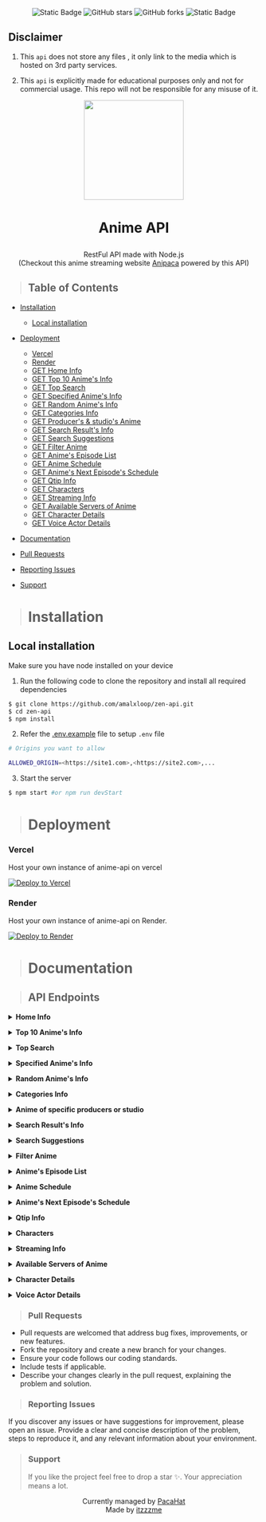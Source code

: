 <div align="center">

![Static Badge](https://img.shields.io/badge/node.js-grey?logo=nodedotjs) ![GitHub stars](https://img.shields.io/github/stars/PacaHat/zen-api?logo=github)
![GitHub forks](https://img.shields.io/github/forks/PacaHat/zen-api?logo=github)
![Static Badge](https://img.shields.io/badge/version-1.0.5-blue)

</div>

## <span>Disclaimer</span>

1.  This `api` does not store any files , it only link to the media which is hosted on 3rd party services.

2.  This `api` is explicitly made for educational purposes only and not for commercial usage. This repo will not be responsible for any misuse of it.

<p align="center">
      <img
        src="./public/anya.gif"
        width="200"
        height="200"
      />
    </p>

# <p align="center">Anime API</p>

>

<p align="center">RestFul API made with Node.js <br/>(Checkout this anime streaming website  <a href="https://github.anipaca.fun" tarGET="_blank">Anipaca</a> powered by this API)</p>

> <h2> Table of Contents </h2>

- [Installation](#installation)
  - [Local installation](#local-installation)
- [Deployment](#deployment)
  - [Vercel](#Vercel)
  - [Render](#Render)
  - [GET Home Info](#get-home-info)
  - [GET Top 10 Anime's Info](#get-top-10-animes-info)
  - [GET Top Search](#get-top-search)
  - [GET Specified Anime's Info](#get-specified-animes-info)
  - [GET Random Anime's Info](#get-random-animes-info)
  - [GET Categories Info](#get-categories-info)
  - [GET Producer's & studio's Anime](#get-anime-of-specific-producers-or-studio)
  - [GET Search Result's Info](#get-search-results-info)
  - [GET Search Suggestions](#get-search-suggestions)
  - [GET Filter Anime](#get-filter-anime)
  - [GET Anime's Episode List](#get-animes-episode-list)
  - [GET Anime Schedule](#get-anime-schedule)
  - [GET Anime's Next Episode's Schedule](#get-animes-next-episodes-schedule)
  - [GET Qtip Info](#get-qtip-info)
  - [GET Characters](#get-characters)
  - [GET Streaming Info](#get-streaming-info)
  - [GET Available Servers of Anime](#get-available-servers-of-anime)
  - [GET Character Details](#get-character-details)
  - [GET Voice Actor Details](#get-voice-actor-details)

- [Documentation](#documentation)
- [Pull Requests](#pull-requests)
- [Reporting Issues](#reporting-issues)
- [Support](#support)

> # Installation

## Local installation

Make sure you have node installed on your device

1. Run the following code to clone the repository and install all required dependencies

```bash
$ git clone https://github.com/amalxloop/zen-api.git
$ cd zen-api
$ npm install
```

2. Refer the [.env.example](https://github.com/PacaHat/zen-api/blob/main/.env.example) file to setup `.env` file

```bash
# Origins you want to allow

ALLOWED_ORIGIN=<https://site1.com>,<https://site2.com>,...
```

3. Start the server

```bash
$ npm start #or npm run devStart
```

> # Deployment

### Vercel

Host your own instance of anime-api on vercel

[![Deploy to Vercel](https://vercel.com/button)](https://vercel.com/new/clone?repository-url=https://github.com/PacaHat/zen-api)

### Render

Host your own instance of anime-api on Render.

[![Deploy to Render](https://render.com/images/deploy-to-render-button.svg)](https://render.com/deploy?repo=https://github.com/PacaHat/zen-api)

> # Documentation



> ## API Endpoints 

<a name="get-home-info"></a>
<details>
<summary><strong>Home Info</strong></summary>

```bash
GET /api/home
```

**Endpoint:**
```bash
/api/home
```

_No parameter required ❌_

**Example of request:**
```javascript
import axios from "axios";
const resp = await axios.get("/api/home");
console.log(resp.data);
```

**Sample Response:**
```javascript
{
  "success": true,
  "results": {
    "spotlights": [
      {
        "id":string,
        "data_id": number,
        "poster": string,
        "title": string,
        "jname": string,
        "description": string,
        "tvInfo": {
          "showType": string,
          "duration": string,
          "releaseDate": string,
          "quality": string,
          "episodeInfo": [object]
        }
      },
      {...}
    ],
    "trending": [
      {
        "id":string,
        "data_id": number,
        "number": number,
        "poster": string,
        "title": string,
        "jname": string,
      }
      {...}
    ],
    "topAiring":[
      {
        "id":string,
        "data_id":number,
        "poster":string,
        "title":string,
        "jname":string,
        "description":string,
        tvInfo:[object]
      }
    ],
    "mostPopular":[
      {
        "id":string,
        "data_id":number,
        "poster":string,
        "title":string,
        "jname":string,
        "description":string,
        tvInfo:[object]
      },
    ]
    "mostFavorite":[
      {
        "id":string,
        "data_id":number,
        "poster":string,
        "title":string,
        "jname":string,
        "description":string,
        tvInfo:[object]
      }
    ],
    "latestCompleted":[
      {
        "id":string,
        "data_id":number,
        "poster":string,
        "title":string,
        "jname":string,
        "description":string,
        tvInfo:[object]
      }
    ],
    "latestEpisode":[
      {
        "id":string,
        "data_id":number,
        "poster":string,
        "title":string,
        "jname":string,
        "description":string,
        tvInfo:[object]
      }
    ],
    "genres":[
      string,
      string,
      string,
      ...
    ]
  }
}
```
</details>

<a name="get-top-10-animes-info"></a>
<details>
<summary><strong>Top 10 Anime's Info</strong></summary>

```bash
GET /api/top-ten
```

**Endpoint:**
```bash
/api/top-ten
```

_No parameter required ❌_

**Example of request:**
```javascript
import axios from "axios";
const resp = await axios.get("/api/top-ten");
console.log(resp.data);
```

**Sample Response:**
```javascript
{
  "success": true,
  "results": [
    "topTen":[
      "today":[
        {
          "id":string,
          "data_id": number,
          "number": number,
          "name": string,
          "poster": string,
          "tvInfo": [Object]
        },
        {...}
      ],
      "week":[
        {
          "id":string,
          "data_id": number,
          "number": number,
          "name": string,
          "poster": string,
          "tvInfo": [Object]
        },
        {...}
      ],
      "month":[
        {
          "id":string,
          "data_id": number,
          "number": number,
          "name": string,
          "poster": string,
          "tvInfo": [Object]
        },
        {...}
      ],
    ]
  ]
}
```
</details>

<a name="get-top-search"></a>
<details>
<summary><strong>Top Search</strong></summary>

```bash
GET /api/top-search
```

_No parameter required ❌_

**Example of request:**
```javascript
import axios from "axios";
const resp = await axios.get("/api/top-search");
console.log(resp.data);
```

**Sample Response:**
```javascript
{
  "success": true,
  "results": [
    {
      "title": string,
      "link": string
    },
    {...}
  ]
}
```
</details>

<a name="get-specified-animes-info"></a>
<details>
<summary><strong>Specified Anime's Info</strong></summary>

```bash
GET /api/info?id={string}
```

**Parameters:**
| Parameter | Parameter-Type | Data-Type | Description | Mandatory ? | Default |
| :-------: | :------------: | :-------: | :---------: | :---------: | :-----: |
|   `id`    |    `query`     |  string   |  anime-id   |   Yes ✔️    |   --    |

**Example of request:**
```javascript
import axios from "axios";
const resp = await axios.get("/api/info?id=yami-shibai-9-17879");
console.log(resp.data);
```

**Sample Response:**
```javascript
{
  "success": true,
  "results": {
    "data": {
      "adultContent":boolean,
      "id":string,
      "data_id": number,
      "title": string,
      "jname": string,
      "poster": string,
      "showType":string,
      "animeInfo": {
        "Overview": string,
        "Japanese": string,
        "Synonyms": string,
        "Aired": string,
        "Premiered": string,
        "Duration": string,
        "Status": string,
        "MAL Score": string,
        "Genres": [Object],
        "Studios": string,
        "Producers": [Object]
      }
    },
    "seasons": [
      {
        "id":string,
        "data_number": number,
        "data_id": number,
        "season": string,
        "title": string,
        "jname": string,
        "season_poster": string
      },
      {...}
    ],

  }
}
```
</details>

<a name="get-random-animes-info"></a>
<details>
<summary><strong>Random Anime's Info</strong></summary>

```bash
GET /api/random
```

**Endpoint:**
```bash
/api/random
```

**Example of request:**
```javascript
import axios from "axios";
const resp = await axios.get("/api/random");
console.log(resp.data);
```

**Sample Response:**
```javascript
{
  "success": true,
  "results": {
    "data": {
      "adultContent":boolean,
      "id":string,
      "data_id": number,
      "title": string,
      "jname": string,
      "poster": string,
      "showType":string,
      "animeInfo": {
        "Overview": string,
        "Japanese": string,
        "Synonyms": string,
        "Aired": string,
        "Premiered": string,
        "Duration": string,
        "Status": string,
        "MAL Score": string,
        "Genres": [Object],
        "Studios": string,
        "Producers": [Object]
      }
    },
    "related_data":[
      [
       {
          "duration": "string",
          "data_id": "number",
          "id": "string",
          "title": "string",
          "jname": "string",
          "poster": "string",
          "tvInfo": {
              "dub": "number",
              "sub": "number",
              "showType": "string",
              "eps": "number"
            }
        },{...}
      ]
    ],
    "recommended_data":[
      [
       {
          "duration": "string",
          "data_id": "number",
          "id": "string",
          "title": "string",
          "jname": "string",
          "poster": "string",
          "tvInfo": {
              "dub": "number",
              "sub": "number",
              "showType": "string",
              "eps": "number"
            }
        },{...}
      ]
    ],
    "seasons": [
      {
        "id":string,
        "data_number": number,
        "data_id": number,
        "season": string,
        "title": string,
        "jname": string,
        "season_poster": string
      },
      {...}
    ],

  }
}
```
</details>

<a name="get-categories-info"></a>
<details>
<summary><strong>Categories Info</strong></summary>

```bash
GET /api/<category>
```

**Endpoint:**
```bash
/api/{string}?page={number}
/api/{string}
```

**Parameters:**
| Parameter  | Parameter-Type | Data-Type | Description | Mandatory ? | Default |
| :--------: | :------------: | :-------: | :---------: | :---------: | :-----: |
| `category` |     `path`     | `string`  | `Category`  |   Yes ✔️    |   --    |
|   `page`   |    `query`     | `number`  | `Page-no.`  |    No ❌    |   `1`   |

**List of Categories:**
- top-airing
- most-popular
- most-favorite
- completed
- recently-updated
- recently-added
- top-upcoming
- subbed-anime
- dubbed-anime
- top-upcoming
- genre/action
- genre/adventure
- genre/cars
- genre/comedy
- genre/dementia
- genre/demons
- genre/drama
- genre/ecchi
- genre/fantasy
- genre/game
- genre/harem
- genre/historical
- genre/horror
- genre/isekai
- genre/josei
- genre/kids
- genre/magic
- genre/martial-arts
- genre/mecha
- genre/military
- genre/music
- genre/mystery
- genre/parody
- genre/police
- genre/psychological
- genre/romance
- genre/samurai
- genre/school
- genre/sci-fi
- genre/seinen
- genre/shoujo
- genre/shoujo-ai
- genre/shounen
- genre/shounen-ai
- genre/slice-of-life
- genre/space
- genre/sports
- genre/super-power
- genre/supernatural
- genre/thriller
- genre/vampire
- az-list
- az-list/other
- az-list/0-9
- az-list/a
- az-list/b
- az-list/c
- az-list/d
- az-list/e
- az-list/f
- az-list/g
- az-list/h
- az-list/i
- az-list/j
- az-list/k
- az-list/l
- az-list/m
- az-list/n
- az-list/o
- az-list/p
- az-list/q
- az-list/r
- az-list/s
- az-list/t
- az-list/u
- az-list/v
- az-list/w
- az-list/x
- az-list/y
- az-list/z
- movie
- special
- ova
- ona
- tv

**Example of request:**
```javascript
import axios from "axios";
const resp = await axios.get("/api/most-popular?page=1");
console.log(resp.data);
```

**Sample Response:**
```javascript
{
  "success": true,
  "results": {
    "totalPages": number,
    "data": [
      {
        "id":string,
        "data_id": number,
        "poster": string,
        "title": string,
        "jname": string,
        "description": string,
        "tvInfo": {
          "showType": string,
          "duration": string,
          "sub": number,
          "dub": number
        },
        "adultContent":boolean,
      },
      {
        "id":string,
        "data_id": number,
        "poster": string,
        "title": string,
        "jname": string,
        "description": string,
        "tvInfo": {
          "showType": sting,
          "duration": string,
          "sub": number,
          "dub": number,
          "eps": number
        },
        "adultContent":boolean,
      },
      {...}
    ],
    "totalPages":number
  }
}
```
</details>

<a name="get-anime-of-specific-producers-or-studio"></a>
<details>
<summary><strong>Anime of specific producers or studio</strong></summary>

```bash
GET /api/<producer>/
```

**Endpoint:**
```bash
/api/producer/{string}?page={number}
/api/producer/{string}
```

**Parameters:**
| Parameter  | Parameter-Type | Data-Type | Description | Mandatory ? | Default |
| :--------: | :------------: | :-------: | :---------: | :---------: | :-----: |
| `producer` |     `path`     | `string`  | `Producer`  |   Yes ✔️    |   --    |
|   `page`   |    `query`     | `number`  | `Page-no.`  |    No ❌    |   `1`   |

**Example of request:**
```javascript
import axios from "axios";
const resp = await axios.get("/api/producer/ufotable?page=1");
console.log(resp.data);
```

**Sample Response:**
```javascript
{
  "success": true,
  "results": {
    "totalPages": number,
    "data": [
      {
        "id":string,
        "data_id": number,
        "poster": string,
        "title": string,
        "jname": string,
        "description": string,
        "tvInfo": {
          "showType": string,
          "duration": string,
          "sub": number,
          "dub": number
        },
        "adultContent":boolean,
      },
      {
        "id":string,
        "data_id": number,
        "poster": string,
        "title": string,
        "jname": string,
        "description": string,
        "tvInfo": {
          "showType": sting,
          "duration": string,
          "sub": number,
          "dub": number,
          "eps": number
        },
        "adultContent":boolean,
      },
      {...}
    ],
    "totalPages":number
  }
}
```
</details>

<a name="get-search-results-info"></a>
<details>
<summary><strong>Search Result's Info</strong></summary>

```bash
GET /api/search
```

**Endpoint:**
```bash
/api/search?keyword={string}
```

**Parameters:**
| Parameter | Parameter-Type |   Type   | Description | Mandatory ? | Default |
| :-------: | :------------: | :------: | :---------: | :---------: | :-----: |
| `keyword` |    `query`     | `string` |  `keyword`  |   Yes ✔️    |   --    |

**Example of request:**
```javascript
import axios from "axios";
const resp = await axios.get("/api/search?keyword=one%20punch%20man");
console.log(resp.data);
```

**Sample Response:**
```javascript
{
  "success": true,
  "results": [
    {
        "id":string,
        "data_id": number,
        "poster": string,
        "title": string,
        "jname": string,
        "tvInfo": [Object]
      },
    {
        "id":string,
        "data_id": number,
        "poster": string,
        "title": string,
        "jname": string,
        "tvInfo": [Object]
      },
    {...}
  ]
}
```
</details>

<a name="get-search-suggestions"></a>
<details>
<summary><strong>Search Suggestions</strong></summary>

```bash
GET /api/search/suggest
```

**Endpoint:**
```bash
/api/search/suggest?keyword={string}
```

**Parameters:**
| Parameter | Parameter-Type |   Type   | Description | Mandatory ? | Default |
| :-------: | :------------: | :------: | :---------: | :---------: | :-----: |
| `keyword` |    `query`     | `string` |  `keyword`  |   Yes ✔️    |   --    |

**Example of request:**
```javascript
import axios from "axios";
const resp = await axios.get("/api/search/suggest?keyword=demon");
console.log(resp.data);
```

**Sample Response:**
```javascript
{
  "success": true,
  "results": [
    {
        "id":"string",
        "data_id": number,
        "poster": string,
        "title": string,
        "jname": string,
        "releaseDate": string,
        "showType": string,
        "duration": string,
      },
    {
        "id":"string",
        "data_id": number,
        "poster": string,
        "title": string,
        "jname": string,
        "releaseDate": string,
        "showType": string,
        "duration": string,
      },
    {...}
  ]
}
```
</details>

<a name="get-filter-anime"></a>
<details>
<summary><strong>Filter Anime</strong></summary>

```bash
GET /api/filter
```

**Endpoint:**
```bash
/api/filter
```

**Parameters:**
| Parameter  | Parameter-Type | Data-Type | Description                                                  | Mandatory ? |   Default   |
| :--------: | :------------: | :-------: | :----------------------------------------------------------- | :---------: | :---------: |
|   `type`   |    `query`     |  string   | Type of anime (e.g., `movie`, `tv`, etc.)                    |    No ❌    |    `ALL`    |
|  `status`  |    `query`     |  string   | Status of anime (e.g., `finished`, `currently_airing`, etc.) |    No ❌    |    `ALL`    |
|  `rated`   |    `query`     |  string   | Rating of anime (e.g., `G`, `PG`, etc.)                      |    No ❌    |    `ALL`    |
|  `score`   |    `query`     |  string   | Score rating (e.g., `1` to `10`)                             |    No ❌    |    `ALL`    |
|  `season`  |    `query`     |  string   | Season of anime (e.g., `spring`, `summer`, etc.)             |    No ❌    |    `ALL`    |
| `language` |    `query`     |  string   | Language of anime (e.g., `sub`, `dub`)                       |    No ❌    |    `ALL`    |
|  `genres`  |    `query`     |  string   | Comma-separated list of genres (e.g., `action, comedy`)      |    No ❌    |    `ALL`    |
|   `sort`   |    `query`     |  string   | Sorting method (e.g., `default`, `score`, etc.)              |    No ❌    |  `DEFAULT`  |
|   `page`   |    `query`     |  number   | Page number for pagination                                   |    No ❌    |     `1`     |
|    `sy`    |    `query`     |  number   | Start year                                                   |    No ❌    | `undefined` |
|    `sm`    |    `query`     |  number   | Start month                                                  |    No ❌    | `undefined` |
|    `sd`    |    `query`     |  number   | Start day                                                    |    No ❌    | `undefined` |
|    `ey`    |    `query`     |  number   | End year                                                     |    No ❌    | `undefined` |
|    `em`    |    `query`     |  number   | End month                                                    |    No ❌    | `undefined` |
|    `ed`    |    `query`     |  number   | End day                                                      |    No ❌    | `undefined` |
| `keyword`  |    `query`     |  string   | Search keyword                                               |    No ❌    | `undefined` |

**Example of request:**
```javascript
import axios from "axios";

const params = {
  type: "2", // TV
  status: "1", // Finished
  rated: "5", // R+
  sort: "default",
  page: 1,
};

const resp = await axios.get("/api/filter", { params });
console.log(resp.data);
```

**Sample Response:**
```javascript
{
  "success": true,
  "results": {
    "totalPages": number,
    "data": [
      {
        "id": string,
        "data_id": number,
        "poster": string,
        "title": string,
        "jname": string,
        "description": string,
        "tvInfo": {
          "showType": string,
          "duration": string,
          "sub": number,
          "dub": number
        },
        "adultContent": boolean
      },
      {...}
    ]
  }
}
```
</details>

<a name="get-animes-episode-list"></a>
<details>
<summary><strong>Anime's Episode List</strong></summary>

```bash
GET /api/episodes/
```

**Endpoint:**
```bash
/api/episodes/{param}
```

**Parameters:**
| Parameter-Type | Data-Type | Description | Mandatory ? | Default |
| :------------: | :-------: | :---------: | :---------: | :-----: |
|    `param`     |  string   |  anime-id   |   Yes ✔️    |   --    |

**Example of request:**
```javascript
import axios from "axios";
const resp = await axios.get("/api/episodes/one-piece-100");
console.log(resp.data);
```

**Sample Response:**
```javascript
{
  "success": true,
  "results": [
    "totalEpisodes":number,
    "episodes":[
    { "episode_no": number,
      "id": string,
      "data_id": number,
      "jname": string,
      "title": string,
      "jname": string
    },
    {...}
    ]
  ]
}
```
</details>

<a name="get-anime-schedule"></a>
<details>
<summary><strong>Anime Schedule</strong></summary>

```bash
GET /api/schedule
```

**Endpoint:**
```bash
/api/schedule?date={string}
```

**Parameters:**
| Parameter | Parameter-Type | Data-Type | Description | Mandatory ? | Default |
| :-------: | :------------: | :-------: | :---------: | :---------: | :-----: |
|  `date`   |     query      |  string   |    date     |   Yes ✔️    |   --    |

**Example of request:**
```javascript
import axios from "axios";
const resp = await axios.get("/api/schedule?date=2024-09-23");
console.log(resp.data);
```

**Sample Response:**
```javascript
{
  "success": true,
  "results": [
    {
      "id":string,
      "data_id":number,
      "title":string,
      "jname":string,
      "releaseDate":string,
      "time":string,
      "episode_no":number
      "poster": string,
      "adultContent":boolean,
    },
    {...}
  ]
}
```
</details>

<a name="get-animes-next-episodes-schedule"></a>
<details>
<summary><strong>Anime's Next Episode's Schedule</strong></summary>

```bash
GET /api/schedule/
```

**Endpoint:**
```bash
/api/schedule/:id
```

**Parameters:**
| Parameter | Parameter-Type | Data-Type | Description | Mandatory ? | Default |
| :-------: | :------------: | :-------: | :---------: | :---------: | :-----: |
|   `id`    |     param      |  string   |  anime-id   |   Yes ✔️    |   --    |

**Example of request:**
```javascript
import axios from "axios";
const resp = await axios.get("/api/schedule/one-piece-100");
console.log(resp.data);
```

**Sample Response:**
```javascript
{
  "success":true,
  "results":
  {
    "nextEpisodeSchedule":"2025-02-08 16:30:00"
  }
}
```
</details>

<a name="get-qtip-info"></a>
<details>
<summary><strong>Qtip Info</strong></summary>

```bash
GET /api/qtip/
```

**Endpoint:**
```bash
/api/qtip/{id}
```

**Parameters:**
| Parameter | Data-Type | Description | Mandatory ? | Default |
| :-------: | :-------: | :---------: | :---------: | :-----: |
|  `param`  | `number`  |     id      |   Yes ✔️    | Yes ✔️  |

**Example of request:**
```javascript
import axios from "axios";
const resp = await axios.get("/api/qtip/3365");
console.log(resp.data);
```

**Sample Response:**
```javascript
{
  "success": true,
  "results": {
    "title": string,
    "rating": double,
    "quality": string,
    "subCount": number,
    "dubCount": number,
    "episodeCount": number,
    "type": string,
    "description": string,
    "japaneseTitle": string,
    "Synonyms": string,
    "airedDate": string,
    "status": string,
    "genres": [Object],
    "watchLink": string
  }
}
```
</details>

<a name="get-characters"></a>
<details>
<summary><strong>Characters</strong></summary>

```bash
GET /api/character/list/
```

**Endpoint:**
```bash
/api/character/list/{id}
```

**Parameters:**
| Parameter-Type | Data-Type | Description | Mandatory ? | Default |
| :------------: | :-------: | :---------: | :---------: | :-----: |
|    `param`     | `string`  |  anime-id   |   Yes ✔️    | Yes ✔️  |

**Example of request:**
```javascript
import axios from "axios";
const resp = await axios.get("/api/character/list/one-piece-100");
console.log(resp.data);
```

**Sample Response:**
```javascript
{
  "success": true,
  "results": {
    "currentPage": number,
    "totalPages": number,
    "data": [
      {
        "character": {
          "id": string,
          "poster": string,
          "name": string,
          "cast": string
        },
        "voiceActors": [
          {
            "id": string,
            "poster": string,
            "name": string
          },
          {
            "id": string,
            "poster": string,
            "name": string
          },
          {...}
        ]
      },{...}
    ]
  }
}
```
</details>

<a name="get-streaming-info"></a>
<details>
<summary><strong>Streaming Info</strong></summary>

```bash
GET /api/stream
```

**Endpoint:**
```bash
/api/stream?id={string}&server={string}&type={string}
```

**Parameters:**
|        Parameters        | Parameter-Type |   Type   | Description | Mandatory ? | Default |
| :----------------------: | :------------: | :------: | :---------: | :---------: | :-----: |
| `id` , `server` , `type` |    `query`     | `string` |  `keyword`  |   Yes ✔️    |   --    |

**Example of request:**
```javascript
import axios from "axios";
const resp = await axios.get(
  "/api/stream?id=frieren-beyond-journeys-end-18542?ep=107257&server=hd-1&type=sub"
);
console.log(resp.data);
```

**Sample Response:**
```javascript
{
  "success": true,
  "results": {
    "streamingLink": [
      {
            "id":number,
            "type": "sub",
            "link": {
              "file":string,
              "type":string,
            },
            "tracks": [
              {
                "file": string,
                "label": string,
                "kind": string,
                "default": boolean
              },{...}
            ],
            "intro": [Object],
            "outro": [Object],
            "server":string
      }
    ],
    "servers": [
      {
        "type":string,
        "data_id": number,
        "server_id": number,
        "server_name": string
      },
      {...}
    ]
  }
}
```
</details>

<a name="get-available-servers-of-anime"></a>
<details>
<summary><strong>Available Servers of Anime</strong></summary>

```bash
GET /api/servers/
```

**Endpoint:**
```bash
/api/servers/{id}
```

**Parameters:**
| Parameter-Type | Data-Type | Description | Mandatory ? | Default |
| :------------: | :-------: | :---------: | :---------: | :-----: |
|    `params`    | `string`  |  `keyword`  |   Yes ✔️    |   --    |

**Example of request:**
```javascript
import axios from "axios";
const resp = await axios.get(
  "/api/servers/demon-slayer-kimetsu-no-yaiba-hashira-training-arc-19107?ep=124260"
);
console.log(resp.data);
```

**Sample Response:**
```javascript
{
  "success": true,
  "results": [
    {
      "type": string,
      "data_id": number,
      "server_id": number,
      "serverName": string
    },
    {...},
  ]
}
```
</details>

<a name="get-character-details"></a>
<details>
<summary><strong>Character Details</strong></summary>

```bash
GET /api/character/
```

**Endpoint:**
```bash
/api/character/{id}
```

**Parameters:**
| Parameter-Type | Data-Type | Description  | Mandatory ? | Default |
| :------------: | :-------: | :----------: | :---------: | :-----: |
|    `params`    | `string`  | character-id |   Yes ✔️    |   --    |

**Example of request:**
```javascript
import axios from "axios";
const resp = await axios.get("/api/character/asta-340");
console.log(resp.data);
```

**Sample Response:**
```javascript
{
  "success": true,
  "results": {
    "data": [{
      "id": "asta-340",
      "name": "Asta",
      "profile": "https://cdn.noitatnemucod.net/thumbnail/400x400/100/945515d313d02fdcd33be3085512c550.jpg",
      "japaneseName": "アスタ",
      "about": {
        "description": "Asta is the main protagonist of Black Clover...",
        "style": "<p>Asta is the main protagonist of Black Clover...</p>"
      },
      "voiceActors": [
        {
          "name": "Kajiwara, Gakuto",
          "profile": "https://example.com/profile.jpg",
          "language": "Japanese",
          "id": "gakuto-kajiwara-534"
        },
        {
          "name": "Dallas Reid",
          "profile": "https://example.com/profile2.jpg",
          "language": "English",
          "id": "dallas-reid-892"
        }
      ],
      "animeography": [
        {
          "title": "Black Clover",
          "id": "2404",
          "role": "Main",
          "type": "TV",
          "poster": "https://example.com/poster.jpg"
        },
        {
          "title": "Black Clover: Sword of the Wizard King",
          "id": "2405",
          "role": "Main",
          "type": "Movie",
          "poster": "https://example.com/poster2.jpg"
        }
      ]
    }]
  }
}
```
</details>

<a name="get-voice-actor-details"></a>
<details>
<summary><strong>Voice Actor Details</strong></summary>

```bash
GET /api/actors/
```

**Endpoint:**
```bash
/api/actors/{id}
```

**Parameters:**
| Parameter-Type | Data-Type |  Description   | Mandatory ? | Default |
| :------------: | :-------: | :------------: | :---------: | :-----: |
|    `params`    | `string`  | voice-actor-id |   Yes ✔️    |   --    |

**Example of request:**
```javascript
import axios from "axios";
const resp = await axios.get("/api/actors/gakuto-kajiwara-534");
console.log(resp.data);
```

**Sample Response:**
```javascript
{
  "success": true,
  "results": {
    "data": [{
      "id": "gakuto-kajiwara-534",
      "name": "Kajiwara, Gakuto",
      "profile": "https://cdn.noitatnemucod.net/thumbnail/400x400/100/945515d313d02fdcd33be3085512c550.jpg",
      "japaneseName": "梶原岳人",
      "about": {
        "description": "Kajiwara Gakuto is a Japanese voice actor...",
        "style": "<p>Kajiwara Gakuto is a Japanese voice actor...</p>"
      },
      "roles": [
        {
          "anime": {
            "title": "Black Clover",
            "poster": "https://example.com/poster.jpg",
            "type": "TV",
            "year": "2017",
            "id": "black-clover"
          },
          "character": {
            "name": "Asta",
            "profile": "https://example.com/asta.jpg",
            "role": "Main"
          }
        },
        // ... more roles ...
      ]
    }]
  }
}
```
</details>

> ### Pull Requests

- Pull requests are welcomed that address bug fixes, improvements, or new features.
- Fork the repository and create a new branch for your changes.
- Ensure your code follows our coding standards.
- Include tests if applicable.
- Describe your changes clearly in the pull request, explaining the problem and solution.

> ### Reporting Issues

If you discover any issues or have suggestions for improvement, please open an issue. Provide a clear and concise description of the problem, steps to reproduce it, and any relevant information about your environment.

> ### Support
>
> If you like the project feel free to drop a star ✨. Your appreciation means a lot.

<p align="center" style="text-decoration: none;">
  Currently managed by <a href="https://github.com/PacaHat" target="_blank">PacaHat</a><br>
  Made by <a href="https://github.com/itzzzme" target="_blank">itzzzme</a>
</p>
